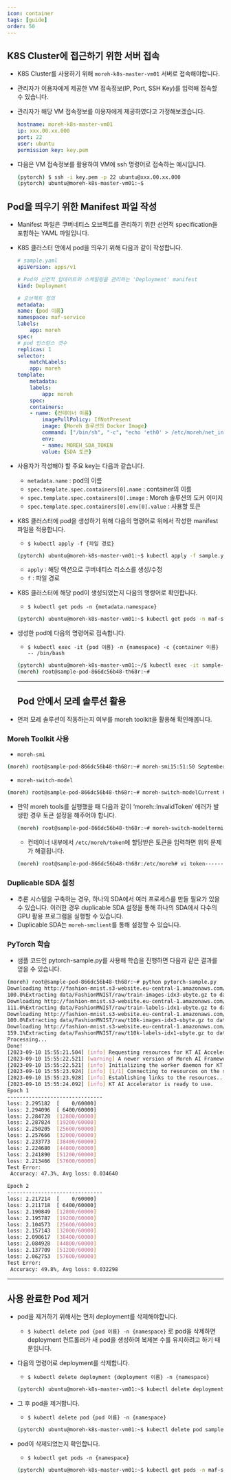```yaml
---
icon: container
tags: [guide]
order: 50
---
```



## K8S Cluster에 접근하기 위한 서버 접속

- K8S Cluster를 사용하기 위해 `moreh-k8s-master-vm01` 서버로 접속해야합니다.
- 관리자가 이용자에게 제공한 VM 접속정보(IP, Port, SSH Key)를 입력해 접속할 수 있습니다.
- 관리자가 해당 VM 접속정보를 이용자에게 제공하였다고 가정해보겠습니다.
    
    ```yaml
    hostname: moreh-k8s-master-vm01
    ip: xxx.00.xx.000
    port: 22
    user: ubuntu
    permission key: key.pem
    ```
    
- 다음은 VM 접속정보를 활용하여 VM에 ssh 명령어로 접속하는 예시입니다.
    
    ```bash
    (pytorch) $ ssh -i key.pem -p 22 ubuntu@xxx.00.xx.000
    (pytorch) ubuntu@moreh-k8s-master-vm01:~$
    ```
    

## Pod을 띄우기 위한 Manifest 파일 작성

- Manifest 파일은 쿠버네티스 오브젝트를 관리하기 위한 선언적 specification을 포함하는 YAML 파일입니다.
- K8S 클러스터 안에서 pod을 띄우기 위해 다음과 같이 작성합니다.
    
    ```yaml
    # sample.yaml
    apiVersion: apps/v1
    
    # Pod의 선언적 업데이트와 스케일링을 관리하는 'Deployment' manifest
    kind: Deployment
    
    # 오브젝트 정의
    metadata:
    name: {pod 이름}
    namespace: maf-service
    labels:
        app: moreh
    spec:
    # pod 인스턴스 갯수
    replicas: 1
    selector:
        matchLabels:
        app: moreh
    template:
        metadata:
        labels:
            app: moreh
        spec:
        containers:
        - name: {컨테이너 이름}
            imagePullPolicy: IfNotPresent
            image: {Moreh 솔루션의 Docker Image}
            command: ["/bin/sh", "-c", "echo 'eth0' > /etc/moreh/net_interfaces && tail -f /dev/null"]
            env:
            - name: MOREH_SDA_TOKEN
            value: {SDA 토큰}
    ```
    
- 사용자가 작성해야 할 주요 key는 다음과 같습니다.
    - `metadata.name` : pod의 이름
    - `spec.template.spec.containers[0].name` : container의 이름
    - `spec.template.spec.containers[0].image` : Moreh 솔루션의 도커 이미지
    - `spec.template.spec.containers[0].env[0].value` : 사용할 토큰
- K8S 클러스터에 pod을 생성하기 위해 다음의 명령어로 위에서 작성한 manifest 파일을 적용합니다.
    - `$ kubectl apply -f {파일 경로}`
    
    ```bash
    (pytorch) ubuntu@moreh-k8s-master-vm01:~$ kubectl apply -f sample.yamldeployment.apps/sample-pod created
    ```
    
    - `apply` : 해당 액션으로 쿠버네티스 리소스를 생성/수정
    - `f` : 파일 경로
- K8S 클러스터에 해당 pod이 생성되었는지 다음의 명령어로 확인합니다.
    - `$ kubectl get pods -n {metadata.namespace}`
    
    ```bash
    (pytorch) ubuntu@moreh-k8s-master-vm01:~$ kubectl get pods -n maf-serviceNAME                          READY   STATUS    RESTARTS   AGEsample-pod-866dc56b48-th68r   1/1     Running   0          21s
    ```
    
- 생성한 pod에 다음의 명령어로 접속합니다.
    - `$ kubectl exec -it {pod 이름} -n {namespace} -c {container 이름} -- /bin/bash`
    
    ```bash
    (pytorch) ubuntu@moreh-k8s-master-vm01:~/$ kubectl exec -it sample-pod-866dc56b48-th68r -n maf-service -c sample-container -- /bin/bash
    (moreh) root@sample-pod-866dc56b48-th68r:~#
    ```
    
    ---
    
    ## Pod 안에서 모레 솔루션 활용
    
- 먼저 모레 솔루션이 작동하는지 여부를 moreh toolkit을 활용해 확인해봅니다.

### Moreh Toolkit 사용

- `moreh-smi`

```bash
(moreh) root@sample-pod-866dc56b48-th68r:~# moreh-smi15:51:50 September 10, 2023+-------------------------------------------------------------------------------------------------+|                                                Current Version: 23.9.0  Latest Version: 23.9.0  |+-------------------------------------------------------------------------------------------------+|  Device  |        Name         |     Model    |  Memory Usage  |  Total Memory  |  Utilization  |+=================================================================================================+|    0     |  KT AI Accelerator  |  Small.64GB  |  -             |  -             |  -            |+-------------------------------------------------------------------------------------------------+
```

- `moreh-switch-model`

```bash
(moreh) root@sample-pod-866dc56b48-th68r:~# moreh-switch-modelCurrent KT AI Accelerator: Small.64GB1. Small.64GB  *2. Medium.128GB3. Large.256GB4. xLarge.512GB5. 1.5xLarge.768GB6. 2xLarge.1024GB7. 3xLarge.1536GB8. 4xLarge.2048GB9. 6xLarge.3072GB10. 8xLarge.4096GB11. 12xLarge.6144GB12. 24xLarge.12288GB13. 48xLarge.24576GBSelection (1-13, q, Q):
```

- 만약 moreh tools를 실행했을 때 다음과 같이 ‘moreh::InvalidToken’ 에러가 발생한 경우 토큰 설정을 해주어야 합니다.
    
    ```bash
    (moreh) root@sample-pod-866dc56b48-th68r:~# moreh-switch-modelterminate called after throwing an instance of 'moreh::InvalidToken'what():  The SDA token is not set.Aborted (core dumped)
    ```
    
    - 컨테이너 내부에서 `/etc/moreh/token`에 할당받은 토큰을 입력하면 위의 문제가 해결됩니다.
    
    ```bash
    (moreh) root@sample-pod-866dc56b48-th68r:/etc/moreh# vi token------------------------------------------------------THIS_IS_YOUR_TOKEN~~~
    ```
    

### Duplicable SDA 설정

- 추론 시스템을 구축하는 경우, 하나의 SDA에서 여러 프로세스를 만들 필요가 있을 수 있습니다. 이러한 경우 duplicable SDA 설정을 통해 하나의 SDA에서 다수의 GPU 활용 프로그램을 실행할 수 있습니다.
- Duplicable SDA는 `moreh-smclient`를 통해 설정할 수 있습니다.

### PyTorch 학습

- 샘플 코드인 pytorch-sample.py를 사용해 학습을 진행하면 다음과 같은 결과를 얻을 수 있습니다.

```bash
(moreh) root@sample-pod-866dc56b48-th68r:~# python pytorch-sample.py
Downloading http://fashion-mnist.s3-website.eu-central-1.amazonaws.com/train-images-idx3-ubyte.gz to data/FashionMNIST/raw/train-images-idx3-ubyte.gz
100.0%Extracting data/FashionMNIST/raw/train-images-idx3-ubyte.gz to data/FashionMNIST/raw
Downloading http://fashion-mnist.s3-website.eu-central-1.amazonaws.com/train-labels-idx1-ubyte.gz to data/FashionMNIST/raw/train-labels-idx1-ubyte.gz
111.0%Extracting data/FashionMNIST/raw/train-labels-idx1-ubyte.gz to data/FashionMNIST/raw
Downloading http://fashion-mnist.s3-website.eu-central-1.amazonaws.com/t10k-images-idx3-ubyte.gz to data/FashionMNIST/raw/t10k-images-idx3-ubyte.gz
100.0%Extracting data/FashionMNIST/raw/t10k-images-idx3-ubyte.gz to data/FashionMNIST/raw
Downloading http://fashion-mnist.s3-website.eu-central-1.amazonaws.com/t10k-labels-idx1-ubyte.gz to data/FashionMNIST/raw/t10k-labels-idx1-ubyte.gz
159.1%Extracting data/FashionMNIST/raw/t10k-labels-idx1-ubyte.gz to data/FashionMNIST/raw
Processing...
Done!
[2023-09-10 15:55:21.504] [info] Requesting resources for KT AI Accelerator from the server...
[2023-09-10 15:55:22.521] [warning] A newer version of Moreh AI Framework is available. You can update the software to the latest version by running "update-moreh".
[2023-09-10 15:55:22.521] [info] Initializing the worker daemon for KT AI Accelerator
[2023-09-10 15:55:23.924] [info] [1/1] Connecting to resources on the server (192.168.110.21:24174)...
[2023-09-10 15:55:23.928] [info] Establishing links to the resources...
[2023-09-10 15:55:24.092] [info] KT AI Accelerator is ready to use.
Epoch 1
-------------------------------
loss: 2.295182  [    0/60000]
loss: 2.294096  [ 6400/60000]
loss: 2.284728  [12800/60000]
loss: 2.287824  [19200/60000]
loss: 2.250205  [25600/60000]
loss: 2.257666  [32000/60000]
loss: 2.233773  [38400/60000]
loss: 2.224680  [44800/60000]
loss: 2.241890  [51200/60000]
loss: 2.213466  [57600/60000]
Test Error:
 Accuracy: 47.3%, Avg loss: 0.034640

Epoch 2
-------------------------------
loss: 2.217214  [    0/60000]
loss: 2.211718  [ 6400/60000]
loss: 2.190849  [12800/60000]
loss: 2.195787  [19200/60000]
loss: 2.104573  [25600/60000]
loss: 2.157143  [32000/60000]
loss: 2.090617  [38400/60000]
loss: 2.084928  [44800/60000]
loss: 2.137709  [51200/60000]
loss: 2.062753  [57600/60000]
Test Error:
 Accuracy: 49.8%, Avg loss: 0.032298
```

---

## 사용 완료한 Pod 제거

- pod을 제거하기 위해서는 먼저 deployment를 삭제해야합니다.
    - `$ kubectl delete pod {pod 이름} -n {namespace}` 로 pod을 삭제하면 deployment 컨트롤러가 새 pod을 생성하여 복제본 수를 유지하려고 하기 때문입니다.
- 다음의 명령어로 deployment를 삭제합니다.
    - `$ kubectl delete deployment {deployment 이름} -n {namespace}`
    
    ```bash
    (pytorch) ubuntu@moreh-k8s-master-vm01:~$ kubectl delete deployment sample-pod -n maf-servicedeployment.apps "sample-pod" deleted
    ```
    
- 그 후 pod을 제거합니다.
    - `$ kubectl delete pod {pod 이름} -n {namespace}`
    
    ```bash
    (pytorch) ubuntu@moreh-k8s-master-vm01:~$ kubectl delete pod sample-pod-866dc56b48-kslxt -n maf-servicepod "sample-pod-866dc56b48-kslxt" deleted
    ```
    
- pod이 삭제되었는지 확인합니다.
    - `$ kubectl get pods -n {namespace}`
    
    ```bash
    (pytorch) ubuntu@moreh-k8s-master-vm01:~$ kubectl get pods -n maf-serviceNAME                      READY   STATUS    RESTARTS   AGE
    ```